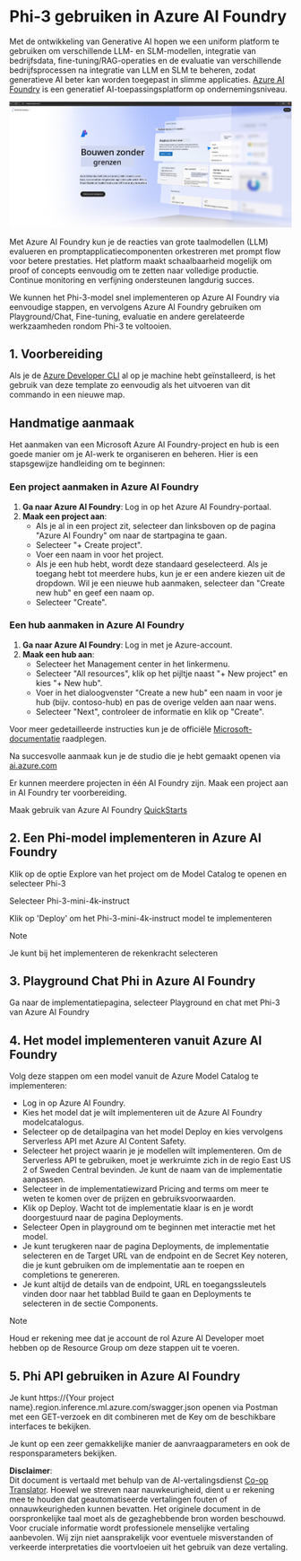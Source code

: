 <!--
CO_OP_TRANSLATOR_METADATA:
{
  "original_hash": "3a1e48b628022485aac989c9f733e792",
  "translation_date": "2025-07-17T05:25:26+00:00",
  "source_file": "md/02.QuickStart/AzureAIFoundry_QuickStart.md",
  "language_code": "nl"
}
-->
# **Phi-3 gebruiken in Azure AI Foundry**

Met de ontwikkeling van Generative AI hopen we een uniform platform te gebruiken om verschillende LLM- en SLM-modellen, integratie van bedrijfsdata, fine-tuning/RAG-operaties en de evaluatie van verschillende bedrijfsprocessen na integratie van LLM en SLM te beheren, zodat generatieve AI beter kan worden toegepast in slimme applicaties. [Azure AI Foundry](https://ai.azure.com) is een generatief AI-toepassingsplatform op ondernemingsniveau.

![aistudo](../../../../translated_images/aifoundry_home.f28a8127c96c7d93d6fb1d0a69b635bc36834da1f0615d7d2b8be216021d9eeb.nl.png)

Met Azure AI Foundry kun je de reacties van grote taalmodellen (LLM) evalueren en promptapplicatiecomponenten orkestreren met prompt flow voor betere prestaties. Het platform maakt schaalbaarheid mogelijk om proof of concepts eenvoudig om te zetten naar volledige productie. Continue monitoring en verfijning ondersteunen langdurig succes.

We kunnen het Phi-3-model snel implementeren op Azure AI Foundry via eenvoudige stappen, en vervolgens Azure AI Foundry gebruiken om Playground/Chat, Fine-tuning, evaluatie en andere gerelateerde werkzaamheden rondom Phi-3 te voltooien.

## **1. Voorbereiding**

Als je de [Azure Developer CLI](https://learn.microsoft.com/azure/developer/azure-developer-cli/overview?WT.mc_id=aiml-138114-kinfeylo) al op je machine hebt geïnstalleerd, is het gebruik van deze template zo eenvoudig als het uitvoeren van dit commando in een nieuwe map.

## Handmatige aanmaak

Het aanmaken van een Microsoft Azure AI Foundry-project en hub is een goede manier om je AI-werk te organiseren en beheren. Hier is een stapsgewijze handleiding om te beginnen:

### Een project aanmaken in Azure AI Foundry

1. **Ga naar Azure AI Foundry**: Log in op het Azure AI Foundry-portaal.
2. **Maak een project aan**:
   - Als je al in een project zit, selecteer dan linksboven op de pagina "Azure AI Foundry" om naar de startpagina te gaan.
   - Selecteer "+ Create project".
   - Voer een naam in voor het project.
   - Als je een hub hebt, wordt deze standaard geselecteerd. Als je toegang hebt tot meerdere hubs, kun je er een andere kiezen uit de dropdown. Wil je een nieuwe hub aanmaken, selecteer dan "Create new hub" en geef een naam op.
   - Selecteer "Create".

### Een hub aanmaken in Azure AI Foundry

1. **Ga naar Azure AI Foundry**: Log in met je Azure-account.
2. **Maak een hub aan**:
   - Selecteer het Management center in het linkermenu.
   - Selecteer "All resources", klik op het pijltje naast "+ New project" en kies "+ New hub".
   - Voer in het dialoogvenster "Create a new hub" een naam in voor je hub (bijv. contoso-hub) en pas de overige velden aan naar wens.
   - Selecteer "Next", controleer de informatie en klik op "Create".

Voor meer gedetailleerde instructies kun je de officiële [Microsoft-documentatie](https://learn.microsoft.com/azure/ai-studio/how-to/create-projects) raadplegen.

Na succesvolle aanmaak kun je de studio die je hebt gemaakt openen via [ai.azure.com](https://ai.azure.com/)

Er kunnen meerdere projecten in één AI Foundry zijn. Maak een project aan in AI Foundry ter voorbereiding.

Maak gebruik van Azure AI Foundry [QuickStarts](https://learn.microsoft.com/azure/ai-studio/quickstarts/get-started-code)

## **2. Een Phi-model implementeren in Azure AI Foundry**

Klik op de optie Explore van het project om de Model Catalog te openen en selecteer Phi-3

Selecteer Phi-3-mini-4k-instruct

Klik op 'Deploy' om het Phi-3-mini-4k-instruct model te implementeren

> [!NOTE]
>
> Je kunt bij het implementeren de rekenkracht selecteren

## **3. Playground Chat Phi in Azure AI Foundry**

Ga naar de implementatiepagina, selecteer Playground en chat met Phi-3 van Azure AI Foundry

## **4. Het model implementeren vanuit Azure AI Foundry**

Volg deze stappen om een model vanuit de Azure Model Catalog te implementeren:

- Log in op Azure AI Foundry.
- Kies het model dat je wilt implementeren uit de Azure AI Foundry modelcatalogus.
- Selecteer op de detailpagina van het model Deploy en kies vervolgens Serverless API met Azure AI Content Safety.
- Selecteer het project waarin je je modellen wilt implementeren. Om de Serverless API te gebruiken, moet je werkruimte zich in de regio East US 2 of Sweden Central bevinden. Je kunt de naam van de implementatie aanpassen.
- Selecteer in de implementatiewizard Pricing and terms om meer te weten te komen over de prijzen en gebruiksvoorwaarden.
- Klik op Deploy. Wacht tot de implementatie klaar is en je wordt doorgestuurd naar de pagina Deployments.
- Selecteer Open in playground om te beginnen met interactie met het model.
- Je kunt terugkeren naar de pagina Deployments, de implementatie selecteren en de Target URL van de endpoint en de Secret Key noteren, die je kunt gebruiken om de implementatie aan te roepen en completions te genereren.
- Je kunt altijd de details van de endpoint, URL en toegangssleutels vinden door naar het tabblad Build te gaan en Deployments te selecteren in de sectie Components.

> [!NOTE]
> Houd er rekening mee dat je account de rol Azure AI Developer moet hebben op de Resource Group om deze stappen uit te voeren.

## **5. Phi API gebruiken in Azure AI Foundry**

Je kunt https://{Your project name}.region.inference.ml.azure.com/swagger.json openen via Postman met een GET-verzoek en dit combineren met de Key om de beschikbare interfaces te bekijken.

Je kunt op een zeer gemakkelijke manier de aanvraagparameters en ook de responsparameters bekijken.

**Disclaimer**:  
Dit document is vertaald met behulp van de AI-vertalingsdienst [Co-op Translator](https://github.com/Azure/co-op-translator). Hoewel we streven naar nauwkeurigheid, dient u er rekening mee te houden dat geautomatiseerde vertalingen fouten of onnauwkeurigheden kunnen bevatten. Het originele document in de oorspronkelijke taal moet als de gezaghebbende bron worden beschouwd. Voor cruciale informatie wordt professionele menselijke vertaling aanbevolen. Wij zijn niet aansprakelijk voor eventuele misverstanden of verkeerde interpretaties die voortvloeien uit het gebruik van deze vertaling.